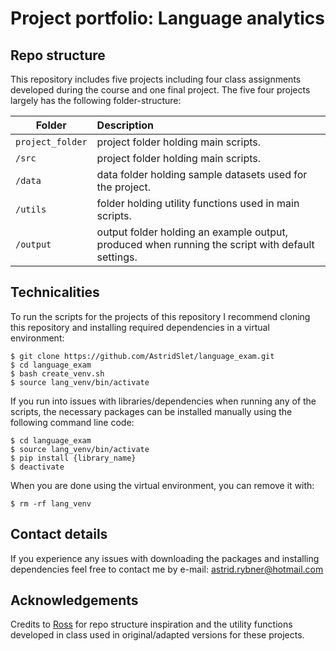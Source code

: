 # Project portfolio: Language analytics

## Repo structure

This repository includes five projects including four class assignments developed during the course and one final project. The five four projects largely has the following folder-structure:

| Folder | Description|
|--------|:-----------|
```project_folder``` | project folder holding main scripts. 
```/src``` | project folder holding main scripts. 
```/data```| data folder holding sample datasets used for the project.
```/utils```| folder holding utility functions used in main scripts.
```/output``` | output folder holding an example output, produced when running the script with default settings.


## Technicalities

To run the scripts for the projects of this repository I recommend cloning this repository and installing required dependencies in a virtual environment:

```
$ git clone https://github.com/AstridSlet/language_exam.git
$ cd language_exam
$ bash create_venv.sh
$ source lang_venv/bin/activate
```

If you run into issues with libraries/dependencies when running any of the scripts, the necessary packages can be installed manually using the following command line code:

```
$ cd language_exam
$ source lang_venv/bin/activate
$ pip install {library_name}
$ deactivate
```

When you are done using the virtual environment, you can remove it with: 

```
$ rm -rf lang_venv
```

## Contact details
If you experience any issues with downloading the packages and installing dependencies feel free to contact me by e-mail: astrid.rybner@hotmail.com


## Acknowledgements
Credits to [Ross](https://pure.au.dk/portal/en/persons/ross-deans-kristensenmclachlan(29ad140e-0785-4e07-bdc1-8af12f15856c).html) for repo structure inspiration and the utility functions developed in class used in original/adapted versions for these projects.  


